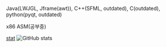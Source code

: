 Java(LWJGL, Jframe(awt)), C++(SFML, outdated), C(outdated), python(pyqt, outdated)

 x86 ASM(공부중)

[stat]
![GitHub stats](https://github-readme-stats.vercel.app/api?username=Junhyeok2004dec&show_icons=true)


[stat]: https://github-readme-stats.vercel.app/api?username=junhyeok2004dec
